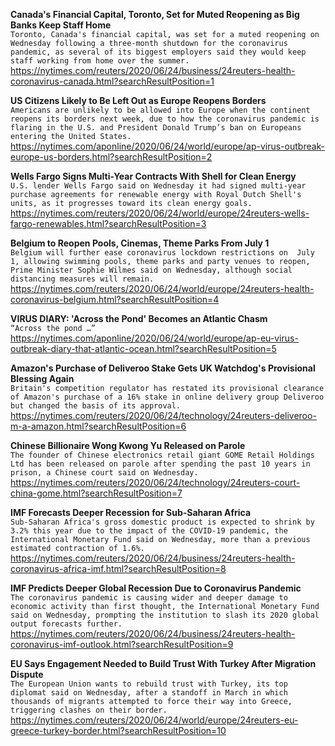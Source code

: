 **Canada's Financial Capital, Toronto, Set for Muted Reopening as Big Banks Keep Staff Home**\
`Toronto, Canada's financial capital, was set for a muted reopening on Wednesday following a three-month shutdown for the coronavirus pandemic, as several of its biggest employers said they would keep staff working from home over the summer.`\
https://nytimes.com/reuters/2020/06/24/business/24reuters-health-coronavirus-canada.html?searchResultPosition=1

**US Citizens Likely to Be Left Out as Europe Reopens Borders**\
`Americans are unlikely to be allowed into Europe when the continent reopens its borders next week, due to how the coronavirus pandemic is flaring in the U.S. and President Donald Trump’s ban on Europeans entering the United States.`\
https://nytimes.com/aponline/2020/06/24/world/europe/ap-virus-outbreak-europe-us-borders.html?searchResultPosition=2

**Wells Fargo Signs Multi-Year Contracts With Shell for Clean Energy**\
`U.S. lender Wells Fargo said on Wednesday it had signed multi-year purchase agreements for renewable energy with Royal Dutch Shell's units, as it progresses toward its clean energy goals.`\
https://nytimes.com/reuters/2020/06/24/world/europe/24reuters-wells-fargo-renewables.html?searchResultPosition=3

**Belgium to Reopen Pools, Cinemas, Theme Parks From July 1**\
`Belgium will further ease coronavirus lockdown restrictions on  July 1, allowing swimming pools, theme parks and party venues to reopen, Prime Minister Sophie Wilmes said on Wednesday, although social distancing measures will remain.`\
https://nytimes.com/reuters/2020/06/24/world/europe/24reuters-health-coronavirus-belgium.html?searchResultPosition=4

**VIRUS DIARY: 'Across the Pond' Becomes an Atlantic Chasm**\
`“Across the pond …”`\
https://nytimes.com/aponline/2020/06/24/world/europe/ap-eu-virus-outbreak-diary-that-atlantic-ocean.html?searchResultPosition=5

**Amazon's Purchase of Deliveroo Stake Gets UK Watchdog's Provisional Blessing Again**\
`Britain's competition regulator has restated its provisional clearance of Amazon's purchase of a 16% stake in online delivery group Deliveroo but changed the basis of its approval.`\
https://nytimes.com/reuters/2020/06/24/technology/24reuters-deliveroo-m-a-amazon.html?searchResultPosition=6

**Chinese Billionaire Wong Kwong Yu Released on Parole**\
`The founder of Chinese electronics retail giant GOME Retail Holdings Ltd has been released on parole after spending the past 10 years in prison, a Chinese court said on Wednesday.    `\
https://nytimes.com/reuters/2020/06/24/technology/24reuters-court-china-gome.html?searchResultPosition=7

**IMF Forecasts Deeper Recession for Sub-Saharan Africa**\
`Sub-Saharan Africa's gross domestic product is expected to shrink by 3.2% this year due to the impact of the COVID-19 pandemic, the International Monetary Fund said on Wednesday, more than a previous estimated contraction of 1.6%.`\
https://nytimes.com/reuters/2020/06/24/business/24reuters-health-coronavirus-africa-imf.html?searchResultPosition=8

**IMF Predicts Deeper Global Recession Due to Coronavirus Pandemic**\
`The coronavirus pandemic is causing wider and deeper damage to economic activity than first thought, the International Monetary Fund said on Wednesday, prompting the institution to slash its 2020 global output forecasts further.`\
https://nytimes.com/reuters/2020/06/24/business/24reuters-health-coronavirus-imf-outlook.html?searchResultPosition=9

**EU Says Engagement Needed to Build Trust With Turkey After Migration Dispute**\
`The European Union wants to rebuild trust with Turkey, its top diplomat said on Wednesday, after a standoff in March in which thousands of migrants attempted to force their way into Greece, triggering clashes on their border.`\
https://nytimes.com/reuters/2020/06/24/world/europe/24reuters-eu-greece-turkey-border.html?searchResultPosition=10


